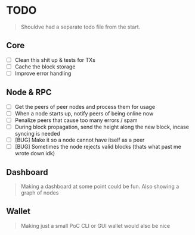 # TODO

> Shouldve had a separate todo file from the start.

## Core

- [ ] Clean this shit up & tests for TXs
- [ ] Cache the block storage
- [ ] Improve error handling

## Node & RPC

- [ ] Get the peers of peer nodes and process them for usage
- [ ] When a node starts up, notify peers of being online now
- [ ] Penalize peers that cause too many errors / spam
- [ ] During block propagation, send the height along the new block, incase syncing is needed
- [ ] [BUG] Make it so a node cannot have itself as a peer 
- [ ] [BUG] Sometimes the node rejects valid blocks (thats what past me wrote down idk)

## Dashboard

> Making a dashboard at some point could be fun. Also showing a graph of nodes

## Wallet

> Making just a small PoC CLI or GUI wallet would also be nice
